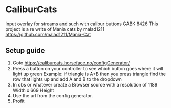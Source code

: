 # CaliburCats
Input overlay for streams and such with calibur buttons GABK 8426
This project is a re write of Mania cats by malad1211
https://github.com/malad1211/Mania-Cat

## Setup guide ##
1. Goto https://caliburcats.horseface.no/configGenerator/
2. Press a button on your controller to see which button goes where it will light up green
      Example: if triangle is A+B then you press triangle find the row that lights up and add A and B to the dropdown
4. In obs or whatever create a Browser source with a resolution of 1189 Width x 669 Height 
5. Use the url from the config generator.
6. Profit

